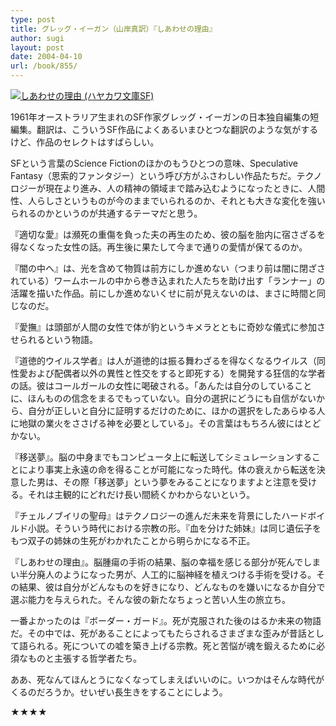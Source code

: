 ```yaml
---
type: post
title: グレッグ・イーガン（山岸真訳）『しあわせの理由』
author: sugi
layout: post
date: 2004-04-10
url: /book/855/
---
```

<a href="http://www.amazon.co.jp/exec/obidos/ASIN/415011451X/chezsugi-22/ref=nosim/" name="amazletlink" target="_blank"><img src="http://ecx.images-amazon.com/images/I/51Y8BNNFB7L.jpg" alt="しあわせの理由 (ハヤカワ文庫SF)" style="border: none;" class="alignleft" /></a>

1961年オーストラリア生まれのSF作家グレッグ・イーガンの日本独自編集の短編集。翻訳は、こういうSF作品によくあるいまひとつな翻訳のような気がするけど、作品のセレクトはすばらしい。

SFという言葉のScience Fictionのほかのもうひとつの意味、Speculative Fantasy（思索的ファンタジー）という呼び方がふさわしい作品たちだ。テクノロジーが現在より進み、人の精神の領域まで踏み込むようになったときに、人間性、人らしさというものが今のままでいられるのか、それとも大きな変化を強いられるのかというのが共通するテーマだと思う。

『適切な愛』は瀕死の重傷を負った夫の再生のため、彼の脳を胎内に宿さざるを得なくなった女性の話。再生後に果たして今まで通りの愛情が保てるのか。

『闇の中へ』は、光を含めて物質は前方にしか進めない（つまり前は闇に閉ざされている）ワームホールの中から巻き込まれた人たちを助け出す「ランナー」の活躍を描いた作品。前にしか進めないくせに前が見えないのは、まさに時間と同じなのだ。

『愛撫』は頭部が人間の女性で体が豹というキメラとともに奇妙な儀式に参加させられるという物語。

『道徳的ウイルス学者』は人が道徳的は振る舞わざるを得なくなるウイルス（同性愛および配偶者以外の異性と性交をすると即死する）を開発する狂信的な学者の話。彼はコールガールの女性に喝破される。「あんたは自分のしていることに、ほんものの信念をまるでもっていない。自分の選択にどうにも自信がないから、自分が正しいと自分に証明するだけのために、ほかの選択をしたあらゆる人に地獄の業火をささげる神を必要としている」。その言葉はもちろん彼にはとどかない。

『移送夢』。脳の中身までもコンピュータ上に転送してシミュレーションすることにより事実上永遠の命を得ることが可能になった時代。体の衰えから転送を決意した男は、その際「移送夢」という夢をみることになりますよと注意を受ける。それは主観的にどれだけ長い間続くかわからないという。

『チェルノブイリの聖母』はテクノロジーの進んだ未来を背景にしたハードボイルド小説。そういう時代における宗教の形。『血を分けた姉妹』は同じ遺伝子をもつ双子の姉妹の生死がわかれたことから明らかになる不正。

『しあわせの理由』。脳腫瘍の手術の結果、脳の幸福を感じる部分が死んでしまい半分廃人のようになった男が、人工的に脳神経を植えつける手術を受ける。その結果、彼は自分がどんなものを好きになり、どんなものを嫌いになるか自分で選ぶ能力を与えられた。そんな彼の新たなちょっと苦い人生の旅立ち。

一番よかったのは『ボーダー・ガード』。死が克服された後のはるか未来の物語だ。その中では、死があることによってもたらされるさまざまな歪みが昔話として語られる。死についての嘘を築き上げる宗教。死と苦悩が魂を鍛えるために必須なものと主張する哲学者たち。

ああ、死なんてほんとうになくなってしまえばいいのに。いつかはそんな時代がくるのだろうか。せいぜい長生きをすることにしよう。

★★★★

